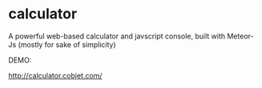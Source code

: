 calculator
=====================

A powerful web-based calculator and javscript console, built with Meteor-Js (mostly for sake of simplicity)


DEMO: 
 
http://calculator.cobjet.com/

